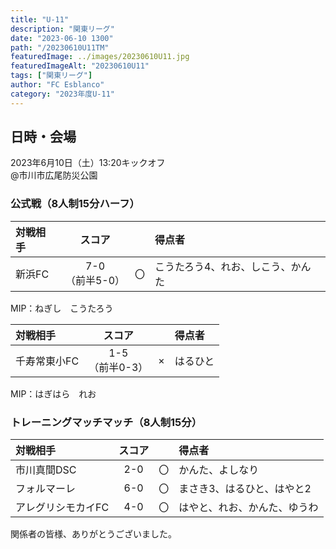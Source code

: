 ```yaml
---
title: "U-11"
description: "関東リーグ"
date: "2023-06-10 1300"
path: "/20230610U11TM"
featuredImage: ../images/20230610U11.jpg
featuredImageAlt: "20230610U11"
tags: ["関東リーグ"]
author: "FC Esblanco"
category: "2023年度U-11"
---
```


## 日時・会場

2023年6月10日（土）13:20キックオフ<br>
@市川市広尾防災公園


### 公式戦（8人制15分ハーフ）　

| 対戦相手| スコア |   | 得点者  |
|:----|:------:|:-:|:--------|
| 新浜FC| 7-0<br>（前半5-0） | 〇 |こうたろう4、れお、しこう、かんた|

MIP：ねぎし　こうたろう <br>


| 対戦相手| スコア |   | 得点者  |
|:----|:------:|:-:|:--------|
| 千寿常東小FC| 1-5<br>（前半0-3） | × |はるひと|

MIP：はぎはら　れお <br>


### トレーニングマッチマッチ（8人制15分）　

| 対戦相手| スコア |   | 得点者  |
|:----|:------:|:-:|:--------|
| 市川真間DSC| 2-0 | 〇 |かんた、よしなり|
| フォルマーレ| 6-0 | 〇 |まさき3、はるひと、はやと2|
| アレグリシモカイFC| 4-0 | 〇 |はやと、れお、かんた、ゆうわ|


関係者の皆様、ありがとうございました。